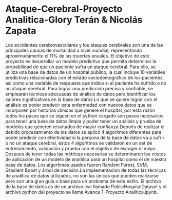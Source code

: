 # Ataque-Cerebral-Proyecto Analitica-Glory Terán & Nicolás Zapata
Los accidentes cerebrovasculares y los ataques cerebrales son una de las principales causas de mortalidad a nivel mundial, representando aproximadamente el 11% de las muertes anuales. El objetivo de este proyecto es desarrollar un modelo predictivo que permita determinar la probabilidad de que un paciente sufra un ataque cerebral. Para ello, se utiliza una base de datos de un hospital público, la cual incluye 10 variables predictivas relacionadas con el estado sociodemográfico de los pacientes, así como una variable de respuesta que indica si el paciente ha sufrido o no un ataque cerebral. Para lograr una predicción precisa y confiable, se emplearán técnicas adecuadas de análisis de datos para identificar los valores significativos en la base de datos.Lo que se quiere lograr con el análisis es poder predecir esta enfermedad con nuevos datos que se incorporen por historias clínicas que genere el hospital, por esta razón todos los pasos que se siguen en el python cargado son pasos necesarios para tener una base de datos limpia y poder tener un análisis y prueba de modelos que generen resultados de mayor confianza.Depués de realizar el debido procesamiento de los datos se aplicó 4 algoritmos diferentes para poder predecir con efectividad si la persona de la base de datos va a sufrir o no un ataque cerebral, estos 4 algoritmos se validaron en un set de entrenamiento, validación y prueba con el objetivo de escoger el mejor. Despues de tener todas las métricas necesarias se determinaron los costos de aplicación de un modelo de analitica para un hospital como el de nuestra base de datos. Los algortimos usados fueron Random Forest, SVM, Gradient Boost y árbol de decisión.La implementacion de todas las técnicas de analítica de datos utilizados, no son las únicas que pueden realizarse pero son una gran guía o base para un problema de este estilo. El archivo de la base de datos es de un archivo cvc llamado PublicHospitalDataset y el archivo python del proyecto se llama Avance 1-Proyecto Analitica.ipynb. 
